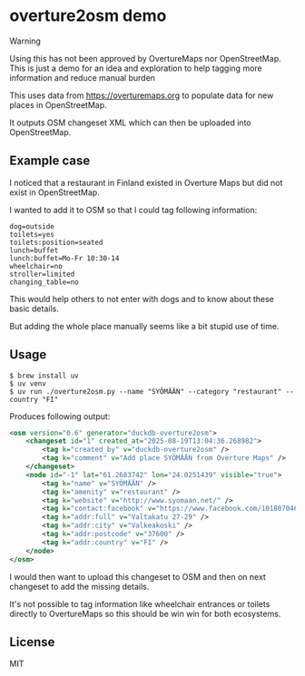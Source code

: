 # overture2osm demo

> [!WARNING]  
> Using this has not been approved by OvertureMaps nor OpenStreetMap. This is just a demo for an idea and exploration to help tagging more information and reduce manual burden

This uses data from https://overturemaps.org to populate data for new places in OpenStreetMap.

It outputs OSM changeset XML which can then be uploaded into OpenStreetMap.

## Example case

I noticed that a restaurant in Finland existed in Overture Maps but did not exist in OpenStreetMap.

I wanted to add it to OSM so that I could tag following information:

```
dog=outside
toilets=yes
toilets:position=seated
lunch=buffet
lunch:buffet=Mo-Fr 10:30-14
wheelchair=no
stroller=limited
changing_table=no
```

This would help others to not enter with dogs and to know about these basic details.

But adding the whole place manually seems like a bit stupid use of time.

## Usage

```
$ brew install uv
$ uv venv
$ uv run ./overture2osm.py --name "SYÖMÄÄN" --category "restaurant" --country "FI"
```

Produces following output:

```xml
<osm version="0.6" generator="duckdb-overture2osm">
    <changeset id="1" created_at="2025-08-19T13:04:36.268982">
        <tag k="created_by" v="duckdb-overture2osm" />
        <tag k="comment" v="Add place SYÖMÄÄN from Overture Maps" />
    </changeset>
    <node id="-1" lat="61.2683742" lon="24.0251439" visible="true">
        <tag k="name" v="SYÖMÄÄN" />
        <tag k="amenity" v="restaurant" />
        <tag k="website" v="http://www.syomaan.net/" />
        <tag k="contact:facebook" v="https://www.facebook.com/101807046049128" />
        <tag k="addr:full" v="Valtakatu 27-29" />
        <tag k="addr:city" v="Valkeakoski" />
        <tag k="addr:postcode" v="37600" />
        <tag k="addr:country" v="FI" />
    </node>
</osm>
```

I would then want to upload this changeset to OSM and then on next changeset to add the missing details.

It's not possible to tag information like wheelchair entrances or toilets directly to OvertureMaps so this should be win win for both ecosystems.

## License

MIT
